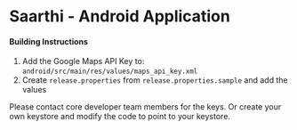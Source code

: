 Saarthi - Android Application
=============================

#### Building Instructions

1. Add the Google Maps API Key to: ```android/src/main/res/values/maps_api_key.xml```
2. Create ```release.properties``` from ```release.properties.sample``` and add the values

Please contact core developer team members for the keys. Or create your own keystore and modify the code to point to your keystore.
